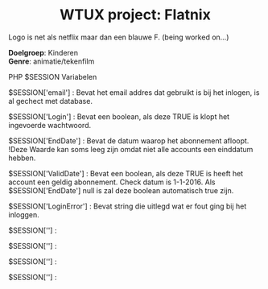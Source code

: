 <h1 align="center">
    WTUX project: Flatnix
</h1>

Logo is net als netflix maar dan een blauwe F. (being worked on...)

**Doelgroep**: Kinderen<br/>
**Genre**: animatie/tekenfilm


PHP $SESSION Variabelen

$SESSION['email'] : Bevat het email addres dat gebruikt is bij het inlogen, is al gechect met database.

$SESSION['Login'] : Bevat een boolean, als deze TRUE is klopt het ingevoerde wachtwoord. 

$SESSION['EndDate'] : Bevat de datum waarop het abonnement afloopt. !Deze Waarde kan soms leeg zijn omdat niet alle accounts een einddatum hebben.

$SESSION['ValidDate'] : Bevat een boolean, als deze TRUE is heeft het account een geldig abonnement. Check datum is 1-1-2016.
Als $SESSION['EndDate'] null is zal deze boolean automatisch true zijn.

$SESSION['LoginError'] : Bevat string die uitlegd wat er fout ging bij het inloggen. 

$SESSION[''] : 

$SESSION[''] : 

$SESSION[''] : 

$SESSION[''] : 
